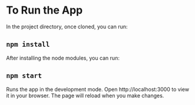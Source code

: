 # To Run the App

In the project directory, once cloned, you can run:

## `npm install`

After installing the node modules, you can run:
## `npm start`

Runs the app in the development mode.
Open http://localhost:3000 to view it in your browser.
The page will reload when you make changes.